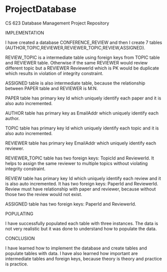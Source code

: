 # ProjectDatabase
CS 623 Database Management Project Repository



IMPLEMENTATION

I have created a database CONFERENCE_REVIEW and then I create 7 tables (AUTHOR,TOPIC,REVIEWER,REVIEWER_TOPIC,REVIEW,ASSIGNED).

REVIEW_TOPIC is a intermediate table using foreign keys from TOPIC table and REVIEWER table. Otherwise if the same REVIEWER would review different topic but a REVIEWER ReviewerId which is PK would be duplicate which results in violation of integrity constraint.

ASSIGNED table is also intermediate table, because the relationship between PAPER table and REVIEWER is M:N. 

PAPER table has primary key Id which uniquely identify each paper and it is also auto incremented.

AUTHOR table has primary key as EmailAddr which uniquely identify each author.

TOPIC table has primary key Id which uniquely identify each topic and it is also auto incremented.

REVIEWER table has primary key EmailAddr which uniquely identify each reviewer.

REVIEWER_TOPIC table has two foreign keys: TopicId and ReviewerId. It helps to assign the same reviewer to multiple topics without violating integrity constraint.

REVIEW table has primary key Id which uniquely identify each review and it is also auto incremented. It has two foreign keys: PaperId and ReviewerId. Review must have relationship with paper and reviewer, because without those two the review would not exist.

ASSIGNED table has two foreign keys: PaperId and ReviewerId.




POPULATING

I have successfully populated each table with three instances. The data is not very realistic but it was done to understand how to populate the data. 



CONCLUSION

I have learned how to implement the database and create tables and populate tables with data. I have also learned how important are intermediate tables and foreign keys, because theory is theory and practice is practice. 



